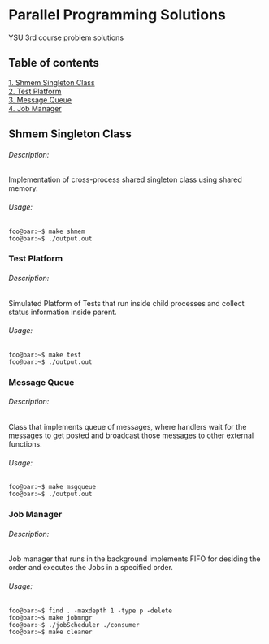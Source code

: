 # Parallel Programming Solutions
YSU 3rd course problem solutions 
## Table of contents
[1. Shmem Singleton Class](#shmem-singleton-class)\
[2. Test Platform](#test-platform)\
[3. Message Queue](#message-queue)\
[4. Job Manager](#job-manager)

## Shmem Singleton Class
###### Description:
Implementation of cross-process shared singleton class using shared memory.

###### Usage:
```console
foo@bar:~$ make shmem
foo@bar:~$ ./output.out
```

### Test Platform
###### Description:
Simulated Platform of Tests that run inside child processes and collect status information inside parent.

###### Usage:
```console
foo@bar:~$ make test
foo@bar:~$ ./output.out
```

### Message Queue
###### Description:
Class that implements queue of messages, where handlers wait for the messages to get posted and broadcast those messages to other external functions.

###### Usage:
```console
foo@bar:~$ make msgqueue
foo@bar:~$ ./output.out
```

### Job Manager
###### Description:
Job manager that runs in the background implements FIFO for desiding the order and executes the Jobs in a specified order.

###### Usage:
```console
foo@bar:~$ find . -maxdepth 1 -type p -delete
foo@bar:~$ make jobmngr
foo@bar:~$ ./jobScheduler ./consumer
foo@bar:~$ make cleaner
```
